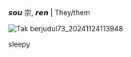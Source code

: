   𝙨𝙤𝙪 宗, 𝙧𝙚𝙣 | They/them

![Tak berjudul73_20241124113948](https://github.com/user-attachments/assets/2a1e26a3-019e-4a1e-a107-2ea6b59639a3)

sleepy 
